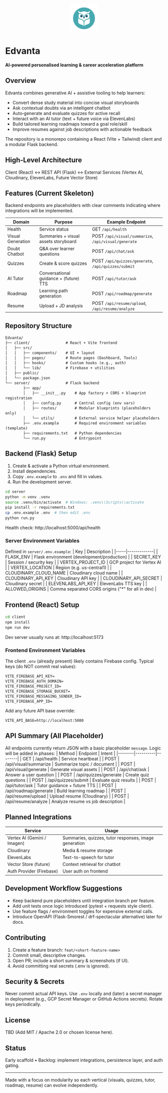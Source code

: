 <div align="center">
	<img src="client/public/edvanta-logo.png" alt="Edvanta" height="90" />
</div>
  
# Edvanta
**AI‑powered personalised learning & career acceleration platform**

## Overview

Edvanta combines generative AI + assistive tooling to help learners:

- Convert dense study material into concise visual storyboards
- Ask contextual doubts via an intelligent chatbot
- Auto‑generate and evaluate quizzes for active recall
- Interact with an AI tutor (text + future voice via ElevenLabs)
- Build tailored learning roadmaps toward a goal role/skill
- Improve resumes against job descriptions with actionable feedback

The repository is a monorepo containing a React (Vite + Tailwind) client and a modular Flask backend.

## High‑Level Architecture

Client (React) <-> REST API (Flask) <-> External Services (Vertex AI, Cloudinary, ElevenLabs, Future Vector Store)

## Features (Current Skeleton)

Backend endpoints are placeholders with clear comments indicating where integrations will be implemented.

| Domain            | Purpose                                | Example Endpoint                                     |
| ----------------- | -------------------------------------- | ---------------------------------------------------- |
| Health            | Service status                         | GET `/api/health`                                    |
| Visual Generation | Summaries + visual assets storyboard   | POST `/api/visual/summarize`, `/api/visual/generate` |
| Doubt Chatbot     | Q&A over learner questions             | POST `/api/chat/ask`                                 |
| Quizzes           | Create & score quizzes                 | POST `/api/quizzes/generate`, `/api/quizzes/submit`  |
| AI Tutor          | Conversational guidance + (future) TTS | POST `/api/tutor/ask`                                |
| Roadmap           | Learning path generation               | POST `/api/roadmap/generate`                         |
| Resume            | Upload + JD analysis                   | POST `/api/resume/upload`, `/api/resume/analyze`     |

## Repository Structure

```
Edvanta/
├── client/                # React + Vite frontend
│   ├── src/
│   │   ├── components/    # UI + layout
│   │   ├── pages/         # Route pages (Dashboard, Tools)
│   │   ├── hooks/         # Custom hooks (e.g., auth)
│   │   └── lib/           # Firebase + utilities
│   ├── public/
│   └── package.json
└── server/                # Flask backend
		├── app/
		│   ├── __init__.py    # App factory + CORS + blueprint registration
		│   ├── config.py      # Central config (env vars)
		│   ├── routes/        # Modular blueprints (placeholders only)
		│   └── utils/         # External service helper placeholders
		├── .env.example       # Required environment variables (template)
		├── requirements.txt   # Python dependencies
		└── run.py             # Entrypoint
```

## Backend (Flask) Setup

1. Create & activate a Python virtual environment.
2. Install dependencies.
3. Copy `.env.example` to `.env` and fill in values.
4. Run the development server.

```bash
cd server
python -m venv .venv
source .venv/bin/activate  # Windows: .venv\\Scripts\\activate
pip install -r requirements.txt
cp .env.example .env  # then edit .env
python run.py
```

Health check: http://localhost:5000/api/health

### Server Environment Variables

Defined in `server/.env.example`:
| Key | Description |
|-----|-------------|
| FLASK_ENV | Flask environment (development/production) |
| SECRET_KEY | Session / security key |
| VERTEX_PROJECT_ID | GCP project for Vertex AI |
| VERTEX_LOCATION | Region (e.g. us-central1) |
| CLOUDINARY_CLOUD_NAME | Cloudinary cloud name |
| CLOUDINARY_API_KEY | Cloudinary API key |
| CLOUDINARY_API_SECRET | Cloudinary secret |
| ELEVENLABS_API_KEY | ElevenLabs TTS key |
| ALLOWED_ORIGINS | Comma separated CORS origins ("\*" for all in dev) |

## Frontend (React) Setup

```bash
cd client
npm install
npm run dev
```

Dev server usually runs at: http://localhost:5173

### Frontend Environment Variables

The client `.env` (already present) likely contains Firebase config. Typical keys (do NOT commit real values):

```
VITE_FIREBASE_API_KEY=
VITE_FIREBASE_AUTH_DOMAIN=
VITE_FIREBASE_PROJECT_ID=
VITE_FIREBASE_STORAGE_BUCKET=
VITE_FIREBASE_MESSAGING_SENDER_ID=
VITE_FIREBASE_APP_ID=
```

Add any future API base override:

```
VITE_API_BASE=http://localhost:5000
```

## API Summary (All Placeholder)

All endpoints currently return JSON with a basic placeholder `message`. Logic will be added in phases:
| Method | Endpoint | Intent |
|--------|----------|--------|
| GET | /api/health | Service heartbeat |
| POST | /api/visual/summarize | Summarize topic / document |
| POST | /api/visual/generate | Generate visual assets |
| POST | /api/chat/ask | Answer a user question |
| POST | /api/quizzes/generate | Create quiz questions |
| POST | /api/quizzes/submit | Evaluate quiz results |
| POST | /api/tutor/ask | Tutor guidance + future TTS |
| POST | /api/roadmap/generate | Build learning roadmap |
| POST | /api/resume/upload | Upload resume (Cloudinary) |
| POST | /api/resume/analyze | Analyze resume vs job description |

## Planned Integrations

| Service                     | Usage                                                 |
| --------------------------- | ----------------------------------------------------- |
| Vertex AI (Gemini / Imagen) | Summaries, quizzes, tutor responses, image generation |
| Cloudinary                  | Media & resume storage                                |
| ElevenLabs                  | Text-to-speech for tutor                              |
| Vector Store (future)       | Context retrieval for chatbot                         |
| Auth Provider (Firebase)    | User auth on frontend                                 |

## Development Workflow Suggestions

- Keep backend pure placeholders until integration branch per feature.
- Add unit tests once logic introduced (pytest + requests style client).
- Use feature flags / environment toggles for expensive external calls.
- Introduce OpenAPI (Flask-Smorest / drf-spectacular alternative) later for docs.

## Contributing

1. Create a feature branch: `feat/<short-feature-name>`
2. Commit small, descriptive changes.
3. Open PR; include a short summary & screenshots (if UI).
4. Avoid committing real secrets (.env is ignored).

## Security & Secrets

Never commit actual API keys. Use `.env` locally and (later) a secret manager in deployment (e.g., GCP Secret Manager or GitHub Actions secrets). Rotate keys periodically.

## License

TBD (Add MIT / Apache 2.0 or chosen license here).

## Status

Early scaffold • Backlog: implement integrations, persistence layer, and auth gating.

---

Made with a focus on modularity so each vertical (visuals, quizzes, tutor, roadmap, resume) can evolve independently.

